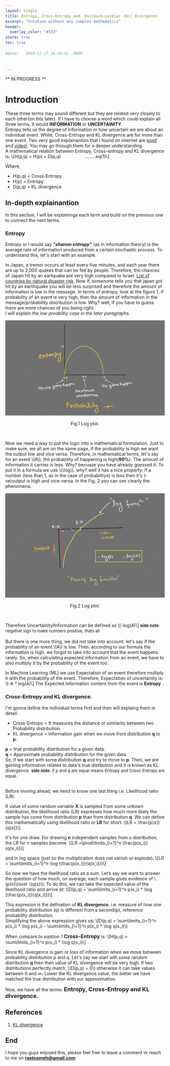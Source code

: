 ```yaml
---
layout: single
title: Entropy, Cross-Entropy and  Kullback–Leibler (KL) divergence.
excerpt: "Intution without any complex mathematics"
header:
  overlay_color: "#333"
share: true
toc: true

#date:   2019-12-17 16:16:01 -0600


---
```

<!-- For inline LaTex, MathJax looks for the \\( ... \\) delimiter. Hence to write a 2 = b 2 as an inline equation, use \\( a^2 = b^2 \\). For displayed equations, the delimiter is either \\[ ... \\]. And so to display a 2 = b 2 + c 2 we would write \\[ a^2 = b^2 + c^2 \\].
 -->

** IN PROGRESS **
<script type="text/javascript" async
  src="https://cdnjs.cloudflare.com/ajax/libs/mathjax/2.7.1/MathJax.js?config=TeX-AMS-MML_HTMLorMML">
</script>

# Introduction
These three terms may sound different but they are related very closely to each other(on this later). If I have to choose a word which could explain all three terms, it would **INFORMATION** or **UNCERTAINITY**.  
Entropy tells us the degree of information or how uncertain we are about an individual event. While, Cross-Entropy and KL divergence are for more than one event. Two very good explainantion that I found on internet are [post!](https://adventuresinmachinelearning.com/cross-entropy-kl-divergence/) and [video!](https://www.youtube.com/watch?v=ErfnhcEV1O8). You may go through them for a deeper understanding.  
A mathematical relation between Entropy, Cross-entropy and KL divergence is: \\[H(p,q) = H(p) + D(p,q) &ensp;&ensp;&ensp;&ensp;&ensp;&ensp;&ensp;&ensp;&ensp;&ensp;.........eq(1)\\]

Where,  
* H(p,q) =  Cross-Entropy  
* H(p) = Entropy  
* D(p,q) = KL divergence  

## In-depth explainantion
In this section, I will be explaininga each term and build on the previous one to connect the next terms.
### Entropy
Entropy or I would say **_"shanon entropy"_** (as in information theory) is the average rate of information produced from a certain stochastic process. To understand this, let's start with an example.  

In Japan, a tremor occurs at least every five minutes, and each year there are up to 2,000 quakes that can be felt by people. Therefore, the chances of Japan hit by an eartquake are very high compared to Israel. [List of countries by natural disaster risk](https://en.wikipedia.org/wiki/List_of_countries_by_natural_disaster_risk). Now if, somenone tells you that japan got hit by an earthquake you will be less surprised and therefore the amount of information is low in the message. In terms of entropy, look at the figure 1, if probability of an event is very high, then the amount of information in the message/probability distribution is low. Why? well, if you have to guess there are more chances of you being right.  
*I will explain the low proabiltiy case in the later paragraphs.* 

<p align='center'>
<img src="/assets/images/eck/evsp.jpg">
<figcaption align='center'>Fig.1 Log plot.</figcaption>
</p>

<br />  

Now we need a way to put the logic into a mathematical formulation. Just to make sure, we all are on the same page, if the probability is high we want the output low and vice versa. Therefore, in mathematical terms, let's say for an event \\(A\\), the probability of happening is high(**90%**). The amount of information it carries is less. Why? becuase you have already guessed it. To put it in a formula we use \\(\\log\\). why? well it has a nice property. If a number (less than 1, as in the case of probabilitys) is less then it's (-ve)output is high and vice-versa. In the Fig. 2 you can see clearly the phenomena.


<p align='center'>
<img src="/assets/images/eck/log.jpg">
<figcaption align='center'>Fig.2 Log plot.</figcaption>
</p>

<br /> 

Therefore Uncertainity/Information can be defined as \\[-log(A)\\]
<font size="2"> **side note**: negative sign to make numbers positive, thats all </font>  
<br />
But there is one more thing, we did not take into account. let's say if the probability of an event \\(A\\) is low. Then. according to our formula the information is high. we forgot to take into account that the event happens rarely. So, when calculating expected information from an event, we have to also multiply it by the probability of the event too.<br />  

In Machine Learning (ML) we use Expectation of an event therefore multiply it with the probability of the event. Therefore, Expectation of uncertainity is:  \\[-A * log(A)\\]
The  Expected Information content from the event is **Entropy** .

### Cross-Entropy and KL divergence.
I'm gonna define the individual terms first and then will explaing them in detail.  

+ Cross-Entropy = It measures the distance or similarity between two Probability distribution.  
+ KL divergence = Information gain when we move from distribution **q** to **p**.  

**p** = true probability distribution for a given data.  
**q** = Approximate probability distribution for the given data.  
So, if we start with some distribution **q** and try to move to **p**. Then, we are gaining information related to data's true distibution and it is known as KL divergence.
<font size="2"> **side note**: if p and q are equal means Entropy and Cross-Entropy are equal. </font>  
<br />

Before moving ahead, we need to know one last thing i.e. Likelihood ratio (LR).  

If value of some random variable **X** is sampled from some unkown distribution, the likelihood ratio (LR) expresses how much more likely the sample has come from distribution **p** than from distribution **q**. We can define this mathematically using likelihood ratio or **LR** for short. \\[LR = \frac{p(x)}{q(x)}\\]  

 
It's for one draw. For drawing **n** independent samples from a distribution, the LR for n samples become. \\[LR =\prod\limits_{i=1}^n \frac{p(x_i)}{q(x_i)}\\]

and in log space (just so the multiplication does not vanish or explode). \\[LR = \sum\limits_{i=1}^n \log (\frac{p(x_i)}{q(x_i)})\\]

So now we have the likelihood ratio as a sum. Let’s say we want to answer the question of how much, on average, each sample gives evidence of  \\(p(x)\\)over \\(q(x)\\). To do this, we can take the expected value of the likelihood ratio and arrive at: \\[D(p,q) = \sum\limits_{i=1}^n p(x_i) * \log (\frac{p(x_i)}{q(x_i)})\\]


This expresion is the defination of **KL divergence**, i.e.  measure of how one probability distribution (q) is different from a second(p), reference probability distribution.  
Simplifying the above expression gives us: \\[D(p,q) = \sum\limits_{i=1}^n p(x_i) * \log p(x_i) - \sum\limits_{i=1}^n p(x_i) * \log q(x_i)\\]  

When compare to _eqation 1_ **<font size="3">Cross-Entropy </font>** is: \\[H(p,q) = \sum\limits_{i=1}^n p(x_i) * \log q(x_i)\\]   

Since KL divergence is gain or loss of information when we move between probability distribution p and q. Let's say we start wth some random distribution **q** then then value of KL divergence will be very high. If two distributions perfectly match, \\(D(p,q) = 0\\) otherwise it can take values between 0 and ∞. Lower the KL divergence value, the better we have matched the true distribution with our approximation.

Now, we have all the terms:  **<font size='4'> Entropy, Cross-Entropy and KL divergence. </font>**

## References
1. [KL divergence](https://www.countbayesie.com/blog/2017/5/9/kullback-leibler-divergence-explained)

## End
I hope you guys enjoyed this, please feel free to leave a comment or reach to me on **raotnameh@gmail.com**